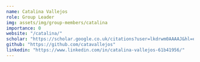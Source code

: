 ```yaml
---
name: Catalina Vallejos
role: Group Leader
img: assets/img/group-members/catalina
importance: 0
website: "/catalina/"
scholar: "https://scholar.google.co.uk/citations?user=lkdrwm0AAAAJ&hl=en"
github: "https://github.com/catavallejos"
linkedin: "https://www.linkedin.com/in/catalina-vallejos-61b41956/"
---
```

